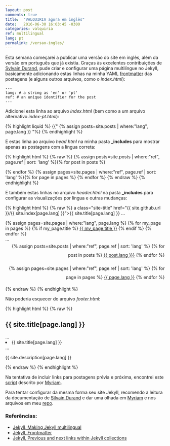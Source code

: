 ```yaml
---
layout: post
comments: true
title:  "VALQUIRIA agora em inglês"
date:   2016-06-30 16:03:45 -0300
categories: valquiria
ref: multilingual
lang: pt
permalink: /versao-ingles/
---
```


Esta semana começarei a publicar uma versão do site em inglês, além da versão em português que já existia. Graças às excelentes contribuições de [Sylvain Durand][jekyll-multilingual], pude criar e configurar uma página multilíngue no Jekyll, basicamente adicionando estas linhas na minha YAML [frontmatter][jekyll-frontmatter] das postagens (e alguns outros arquivos, como o _index.html_):

```
---
lang: # a string as 'en' or 'pt'
ref: # an unique identifier for the post
---
```

Adicionei esta linha ao arquivo _index.html_ (bem como a um arquivo alternativo _index-pt.html_):

{% highlight liquid %}
 {{" {% assign posts=site.posts | where:"lang", page.lang }} "%}
{% endhighlight %}

E estas linha ao arquivo _head.html_ na minha pasta **_includes** para mostrar apenas as postagens com a língua correta:

{% highlight html %}
{% raw %}
 {% assign posts=site.posts | where:"ref", page.ref | sort: 'lang' %}{% for post in posts %}
 <link rel="alternate" hreflang="{{ post.lang }}" href="{{ post.url }}" />{% endfor %}
 {% assign pages=site.pages | where:"ref", page.ref | sort: 'lang' %}{% for page in pages %}
 <link rel="alternate" hreflang="{{ page.lang }}" href="{{ page.url }}" />{% endfor %}
 <link rel="alternate" type="application/rss+xml" title="{{ site.title[page.lang] }}" href="{{ site.feed[page.lang] | prepend: site.github.url }}">
{% endraw %}
{% endhighlight %}

E também estas linhas no arquivo _header.html_ na pasta **_includes** para configurar as visualizações por língua e outras mudanças:

{% highlight html %}
{% raw %}
a class="site-title" href="{{ site.github.url }}/{{ site.index[page.lang] }}">{{ site.title[page.lang] }}</a>
...
<div class="trigger">
  {% assign pages=site.pages | where:"lang", page.lang %}
 {% for my_page in pages %}
   {% if my_page.title %}
   <a class="page-link" href="{{ my_page.url | prepend: site.github.url }}">{{ my_page.title }}</a>
   {% endif %}
 {% endfor %}
</div>
...
<div class="wrapper" style="text-align: right; line-height: 2em">
  {% assign posts=site.posts | where:"ref", page.ref | sort: 'lang' %}
  {% for post in posts %} <a href="{{ post.url | prepend: site.github.url }}" class="{{ post.lang }}">{{ post.lang }}}</a> {% endfor %}

  {% assign pages=site.pages | where:"ref", page.ref | sort: 'lang' %}
  {% for page in pages %} <a href="{{ page.url | prepend: site.github.url }}" class="{{ page.lang }}">{{ page.lang }}</a> {% endfor %}
</div>
{% endraw %}
{% endhighlight %}

Não poderia esquecer do arquivo _footer.html_:

{% highlight html %}
{% raw %}
 <h2 class="footer-heading">{{ site.title[page.lang] }}</h2>
 ...
 <li>{{ site.title[page.lang] }}</li>
 ...
 <p>{{ site.description[page.lang] }}</p>
{% endraw %}
{% endhighlight %}

Na tentativa de incluir links para postagens prévia e próxima, encontrei este [script][prevnext] descrito por [Myriam](https://github.com/mynimi).

Para tentar configurar da mesma forma seu site Jekyll, recomendo a leitura da documentação de [Silvain Durand][jekyll-multilingual] e dar uma olhada em [Myriam][prevnext] e nos arquivos em meu [repo](https://github.com/fhcflx/valkyrie).

### Referências:

- [Jekyll, Making Jekyll multilingual][jekyll-multilingual]
- [Jekyll, Frontmatter][jekyll-frontmatter]
- [Jekyll, Previous and next links within Jekyll collections][prevnext]

[jekyll-frontmatter]: https://jekyllrb.com/docs/frontmatter/
[jekyll-multilingual]: https://www.sylvaindurand.org/making-jekyll-multilingual/
[prevnext]: http://halfapx.com/en/previous-and-next-links-within-jekyll-collections/
